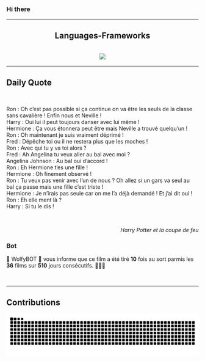 ### Hi there
<hr/>
<p>
</p>
<h2 align="center">
 Languages-Frameworks
</h2>
<br/>
<div align="center">
 <a href="https://skillicons.dev">
  <img src="https://skillicons.dev/icons?i=react,nextjs,aws,docker,mongodb,python,express,django,html,css,tailwind,javascript,ts,nodejs,github"/>
 </a>
</div>
<hr/>
<div>
 <h2>
  Daily Quote
 </h2>
 <br/>
 <div>
  <p id="quote">
   Ron : Oh c’est pas possible si ça continue on va être les seuls de la classe sans cavalière ! Enfin nous et Neville !<br>Harry : Oui lui il peut toujours danser avec lui même !<br>Hermione : Ça vous étonnera peut être mais Neville a trouvé quelqu’un !<br>Ron : Oh maintenant je suis vraiment déprimé !<br>Fred : Dépêche toi ou il ne restera plus que les moches !<br>Ron : Avec qui tu y va toi alors ?<br>Fred : Ah Angelina tu veux aller au bal avec moi ?<br>Angelina Johnson : Au bal oui d’accord !<br>Ron : Eh Hermione t’es une fille !<br>Hermione : Oh finement observé !<br>Ron : Tu veux pas venir avec l’un de nous ? Oh allez si un gars va seul au bal ça passe mais une fille c’est triste !<br>Hermione : Je n’irais pas seule car on me l’a déjà demandé ! Et j’ai dit oui !<br>Ron : Eh elle ment là ?<br>Harry : Si tu le dis !
  </p>
 </div>
 <br/>
 <div align="right">
  <p id="movie" style="text-align: right; font-style: italic;">
   Harry Potter et la coupe de feu
  </p>
 </div>
 <div>
  <h3>
   Bot
  </h3>
  <p id="bot">
   🤖 WolfyBOT 🤖 vous informe que ce film a été tiré <b>10</b> fois au sort parmis les <b>36</b> films sur <b>510</b> jours consécutifs. 🎲🎲🎲
  </p>
 </div>
 <br/>
</div>
<hr/>
<div>
 <h2>
  Contributions
 </h2>
 <img alt="snake gif" src="https://github.com/Loupthevenin/Loupthevenin/blob/output/github-contribution-grid-snake-dark.svg"/>
</div>
